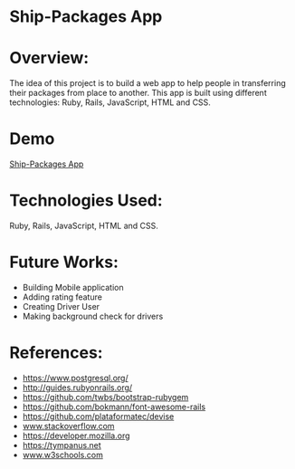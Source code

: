 # Ship-Packages App

# Overview:
The idea of this project is to build a web app to help people in transferring their packages from place to another. This app is built using different technologies: Ruby, Rails, JavaScript, HTML and CSS.

# Demo

<a href="https://ship-packages.herokuapp.com/users/sign_in">Ship-Packages App</a>


# Technologies Used:

Ruby, Rails, JavaScript, HTML and CSS.

# Future Works:
- Building Mobile application
- Adding rating feature 
- Creating Driver User
- Making background check for drivers


# References:

- https://www.postgresql.org/
- http://guides.rubyonrails.org/
- https://github.com/twbs/bootstrap-rubygem
- https://github.com/bokmann/font-awesome-rails
- https://github.com/plataformatec/devise
- www.stackoverflow.com
- https://developer.mozilla.org
- https://tympanus.net
- www.w3schools.com